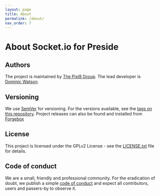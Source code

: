 ```yaml
---
layout: page
title: About
permalink: /about/
nav_order: 7
---
```


# About Socket.io for Preside

## Authors

The project is maintained by [The Pixl8 Group](https://www.pixl8.co.uk). The lead developer is [Dominic Watson](https://github.com/DominicWatson).

## Versioning

We use [SemVer](https://semver.org) for versioning. For the versions available, see the [tags on this repository](https://github.com/pixl8/preside-ext-socket-io/releases). Project releases can also be found and installed from [Forgebox](https://forgebox.io/view/socketio-lucee)

## License

This project is licensed under the GPLv2 License - see the [LICENSE.txt](https://github.com/pixl8/preside-ext-socket-io/blob/master/LICENSE.txt) file for details.

## Code of conduct

We are a small, friendly and professional community. For the eradication of doubt, we publish a simple [code of conduct](https://github.com/pixl8/preside-ext-socket-io/blob/master/CODE_OF_CONDUCT.md) and expect all contributors, users and passers-by to observe it.